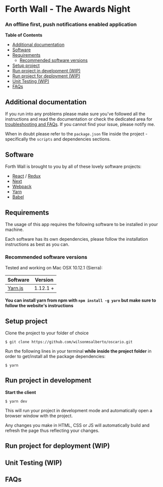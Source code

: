 # Forth Wall - The Awards Night

### An offline first, push notifications enabled application

**Table of Contents**

- [Additional documentation](#additional-documentation)
- [Software](#software)
- [Requirements](#requirements)
    - [Recommended software versions](#recommended-software-versions)
- [Setup project](#setup-project)
- [Run project in development (WIP)](#run-project-in-development-wip)
- [Run project for deployment (WIP)](#run-project-for-deployment-wip)
- [Unit Testing (WIP)](#unit-testing-wip)
- [FAQs](#faqs)


## Additional documentation

If you run into any problems please make sure you've followed all the instructions and read the documentation or check the dedicated area for [troubleshooting and FAQs](#faqs). If you cannot find your issue, please notify me.

When in doubt please refer to the `package.json` file inside the project - specifically the `scripts` and dependencies sections.


## Software

Forth Wall is brought to you by all of these lovely software projects:

- [React](https://facebook.github.io/react/) / [Redux](http://redux.js.org/)
- [Next](https://nextjs.org/)
- [Webpack](https://webpack.github.io/)
- [Yarn](https://yarnpkg.com)
- [Babel](https://babeljs.io/)


## Requirements

The usage of this app requires the following software to be installed in your machine.

Each software has its own dependencies, please follow the installation instructions as best as you can.


### Recommended software versions

Tested and working on Mac OSX 10.12.1 (Sierra):

| Software                                                                    | Version       |
| --------------------------------------------------------------------------- | ------------- |
| [Yarn.js](https://yarnpkg.com/)                                             | 1.12.1 +      |

**You can install yarn from npm with  `npm install -g yarn` but make sure to follow the website's instructions**


## Setup project
Clone the project to your folder of choice

```
$ git clone https://github.com/wilsonmsalberto/oscario.git
```

Run the following lines in your terminal **while inside the project folder** in order to get/install all the package dependencies:

```
$ yarn
```


## Run project in development

**Start the client**
```
$ yarn dev
```

This will run your project in development mode and automatically open a browser window with the project.

Any changes you make in HTML, CSS or JS will automatically build and refresh the page thus reflecting your changes.


## Run project for deployment (WIP)

## Unit Testing (WIP)

## FAQs

